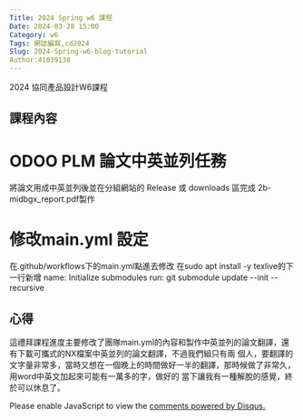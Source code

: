 ```yaml
---
Title: 2024 Spring w6 課程
Date: 2024-03-28 15:00
Category: w6
Tags: 網誌編寫,cd2024
Slug: 2024-Spring-w6-blog-tutorial
Author:41039138
---
```


2024 協同產品設計W6課程

<!-- PELICAN_END_SUMMARY -->

## 課程內容

# ODOO PLM 論文中英並列任務

  將論文用成中英並列後並在分組網站的 Release 或 downloads 區完成 2b-midbgx_report.pdf製作

# 修改main.yml 設定

  在.github/workflows下的main.yml點進去修改 在sudo apt install -y texlive的下一行新增
    name: Initialize submodules
    run: git submodule update --init --recursive


## 心得

這禮拜課程進度主要修改了團隊main.yml的內容和製作中英並列的論文翻譯，還有下載可攜式的NX檔案中英並列的論文翻譯，不過我們組只有兩
個人，要翻譯的文字量非常多，當時又想在一個晚上的時間做好一半的翻譯，那時候做了非常久，用word中英文加起來可能有一萬多的字，做好的
當下讓我有一種解脫的感覺，終於可以休息了。

<div id="disqus_thread"></div>
<script>
    /**  
    *  RECOMMENDED CONFIGURATION VARIABLES: EDIT AND UNCOMMENT THE SECTION BELOW TO INSERT DYNAMIC VALUES FROM YOUR PLATFORM OR CMS.
    *  LEARN WHY DEFINING THESE VARIABLES IS IMPORTANT: https://disqus.com/admin/universalcode/#configuration-variables    */
    /*
    var disqus_config = function () {
    this.page.url = PAGE_URL;  // Replace PAGE_URL with your page's canonical URL variable
    this.page.identifier = PAGE_IDENTIFIER; // Replace PAGE_IDENTIFIER with your page's unique identifier variable
    };
    */
    (function() { // DON'T EDIT BELOW THIS LINE
    var d = document, s = d.createElement('script');
    s.src = 'https://https-github-com-gujiafeng-github-io-cd2024.disqus.com/embed.js';
    s.setAttribute('data-timestamp', +new Date());
    (d.head || d.body).appendChild(s);
    })();
</script>
<noscript>Please enable JavaScript to view the <a href="https://disqus.com/?ref_noscript">comments powered by Disqus.</a></noscript>